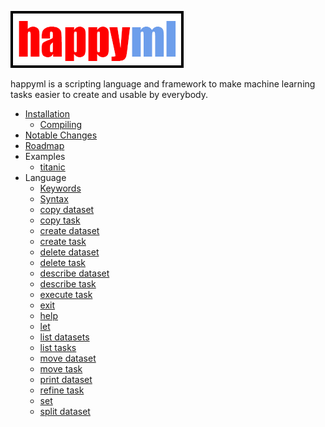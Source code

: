 ![happyml](../happyml.png)

happyml is a scripting language and framework to make machine learning tasks easier to create and usable by everybody.

<!-- TOC -->
* [Installation](INSTALL.md)
  * [Compiling](COMPILING.md)
* [Notable Changes](NOTABLE_CHANGES.md)
* [Roadmap](ROADMAP.md)
* Examples
  * [titanic](examples/TITANIC.md)
* Language
  * [Keywords](KEYWORDS.md)
  * [Syntax](SYNTAX.md)
  * [copy dataset](commands/COPY_DATASET.md)
  * [copy task](commands/COPY_TASK.md)
  * [create dataset](commands/CREATE_DATASET.md)
  * [create task](commands/CREATE_TASK.md)
  * [delete dataset](commands/DELETE_DATASET.md)
  * [delete task](commands/DELETE_TASK.md)
  * [describe dataset](commands/DESCRIBE_DATASET.md)
  * [describe task](commands/DESCRIBE_TASK.md)
  * [execute task](commands/EXECUTE_TASK.md)
  * [exit](commands/EXIT.md)
  * [help](commands/HELP.md)
  * [let](commands/LET.md)
  * [list datasets](commands/LIST_DATASETS.md)
  * [list tasks](commands/LIST_TASKS.md)
  * [move dataset](commands/MOVE_DATASET.md)
  * [move task](commands/MOVE_TASK.md)
  * [print dataset](commands/PRINT_DATASET.md)
  * [refine task](commands/REFINE_TASK.md)
  * [set](commands/SET.md)
  * [split dataset](commands/SPLIT_DATASET.md)
<!-- TOC -->


